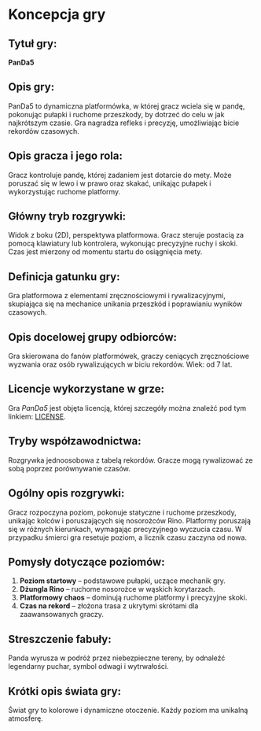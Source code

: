 # Koncepcja gry

## **Tytuł gry:**
**PanDa5**

## **Opis gry:**  
PanDa5 to dynamiczna platformówka, w której gracz wciela się w pandę, pokonując pułapki i ruchome przeszkody, by dotrzeć do celu w jak najkrótszym czasie. Gra nagradza refleks i precyzję, umożliwiając bicie rekordów czasowych.  

## **Opis gracza i jego rola:**  
Gracz kontroluje pandę, której zadaniem jest dotarcie do mety. Może poruszać się w lewo i w prawo oraz skakać, unikając pułapek i wykorzystując ruchome platformy.

## **Główny tryb rozgrywki:**  
Widok z boku (2D), perspektywa platformowa. Gracz steruje postacią za pomocą klawiatury lub kontrolera, wykonując precyzyjne ruchy i skoki. Czas jest mierzony od momentu startu do osiągnięcia mety.  

## **Definicja gatunku gry:**  
Gra platformowa z elementami zręcznościowymi i rywalizacyjnymi, skupiająca się na mechanice unikania przeszkód i poprawianiu wyników czasowych.  

## **Opis docelowej grupy odbiorców:**  
Gra skierowana do fanów platformówek, graczy ceniących zręcznościowe wyzwania oraz osób rywalizujących w biciu rekordów. Wiek: od 7 lat.

## **Licencje wykorzystane w grze:**  
Gra *PanDa5* jest objęta licencją, której szczegóły można znaleźć pod tym linkiem: [LICENSE](https://github.com/akotu235/panda5/blob/main/LICENSE).

## **Tryby współzawodnictwa:**  
Rozgrywka jednoosobowa z tabelą rekordów. Gracze mogą rywalizować ze sobą poprzez porównywanie czasów.  

## **Ogólny opis rozgrywki:**  
Gracz rozpoczyna poziom, pokonuje statyczne i ruchome przeszkody, unikając kolców i poruszających się nosorożców Rino. Platformy poruszają się w różnych kierunkach, wymagając precyzyjnego wyczucia czasu. W przypadku śmierci gra resetuje poziom, a licznik czasu zaczyna od nowa.  

## **Pomysły dotyczące poziomów:**
1. **Poziom startowy** – podstawowe pułapki, uczące mechanik gry.
2. **Dżungla Rino** – ruchome nosorożce w wąskich korytarzach.
3. **Platformowy chaos** – dominują ruchome platformy i precyzyjne skoki.
4. **Czas na rekord** – złożona trasa z ukrytymi skrótami dla zaawansowanych graczy.  

## **Streszczenie fabuły:**  
Panda wyrusza w podróż przez niebezpieczne tereny, by odnaleźć legendarny puchar, symbol odwagi i wytrwałości.

## **Krótki opis świata gry:**  
Świat gry to kolorowe i dynamiczne otoczenie. Każdy poziom ma unikalną atmosferę.